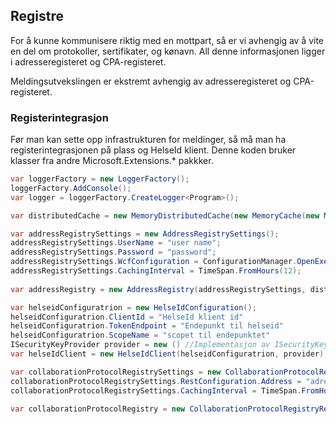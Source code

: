 ## Registre
For å kunne kommunisere riktig med en mottpart, så er vi avhengig av å vite en del om protokoller, sertifikater, og kønavn. All denne informasjonen ligger i adresseregisteret og CPA-registeret.  

Meldingsutvekslingen er ekstremt avhengig av adresseregisteret og CPA-registeret. 

### Registerintegrasjon

Før man kan sette opp infrastrukturen for meldinger, så må man ha registerintegrasjonen på plass og HelseId klient.
Denne koden bruker klasser fra andre Microsoft.Extensions.* pakkker.

```cs
var loggerFactory = new LoggerFactory();
loggerFactory.AddConsole();
var logger = loggerFactory.CreateLogger<Program>();

var distributedCache = new MemoryDistributedCache(new MemoryCache(new MemoryCacheOptions()));

var addressRegistrySettings = new AddressRegistrySettings();
addressRegistrySettings.UserName = "user name";
addressRegistrySettings.Password = "password";
addressRegistrySettings.WcfConfiguration = ConfigurationManager.OpenExeConfiguration(ConfigurationUserLevel.None);
addressRegistrySettings.CachingInterval = TimeSpan.FromHours(12);			
            
var addressRegistry = new AddressRegistry(addressRegistrySettings, distributedCache, new Logger());

var helseidConfiguratrion = new HelseIdConfiguration();
helseidConfiguratrion.ClientId = "HelseId klient id"
helseidConfiguratrion.TokenEndpoint = "Endepunkt til helseid"
helseidConfiguratrion.ScopeName = "scopet til endepunktet"
ISecurityKeyProvider provider = new () //Implementasjon av ISecurityKeyProvider
var helseIdClient = new HelseIdClient(helseidConfiguratrion, provider);

var collaborationProtocolRegistrySettings = new CollaborationProtocolRegistryRestSettings();
collaborationProtocolRegistrySettings.RestConfiguration.Address = "adresse til CPPA tjenesten";
collaborationProtocolRegistrySettings.CachingInterval = TimeSpan.FromHours(12);			
            
var collaborationProtocolRegistry = new CollaborationProtocolRegistryRest(collaborationProtocolRegistrySettings, distributedCache, addressRegistry, new Logger(), helseIdClient);
```
